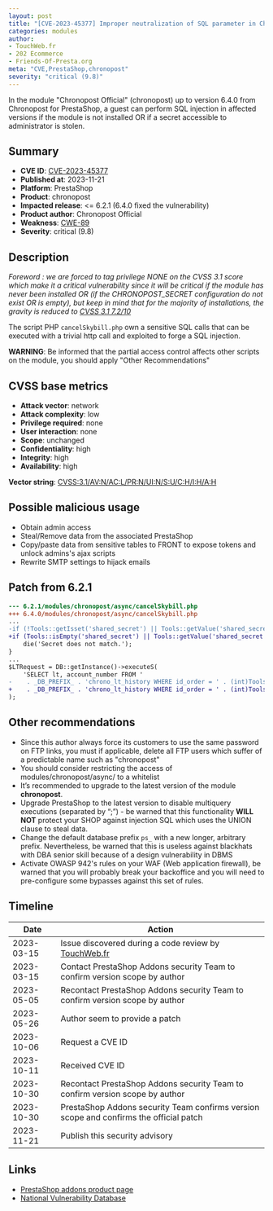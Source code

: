 ```yaml
---
layout: post
title: "[CVE-2023-45377] Improper neutralization of SQL parameter in Chronopost - Chronopost Official module for PrestaShop"
categories: modules
author:
- TouchWeb.fr
- 202 Ecommerce
- Friends-Of-Presta.org
meta: "CVE,PrestaShop,chronopost"
severity: "critical (9.8)"
---
```


In the module "Chronopost Official" (chronopost) up to version 6.4.0 from Chronopost for PrestaShop, a guest can perform SQL injection in affected versions if the module is not installed OR if a secret accessible to administrator is stolen.


## Summary

* **CVE ID**: [CVE-2023-45377](https://cve.mitre.org/cgi-bin/cvename.cgi?name=CVE-2023-45377)
* **Published at**: 2023-11-21
* **Platform**: PrestaShop
* **Product**: chronopost
* **Impacted release**: <= 6.2.1 (6.4.0 fixed the vulnerability)
* **Product author**: Chronopost Official
* **Weakness**: [CWE-89](https://cwe.mitre.org/data/definitions/89.html)
* **Severity**: critical (9.8)

## Description

*Foreword : we are forced to tag privilege NONE on the CVSS 3.1 score which make it a critical vulnerability since it will be critical if the module has never been installed OR (if the CHRONOPOST_SECRET configuration do not exist OR is empty), but keep in mind that for the majority of installations, the gravity is reduced to [CVSS 3.1 7.2/10](https://nvd.nist.gov/vuln-metrics/cvss/v3-calculator?vector=AV:N/AC:L/PR:H/UI:N/S:U/C:H/I:H/A:H)*

The script PHP `cancelSkybill.php` own a sensitive SQL calls that can be executed with a trivial http call and exploited to forge a SQL injection.

**WARNING**: Be informed that the partial access control affects other scripts on the module, you should apply "Other Recommendations"

## CVSS base metrics

* **Attack vector**: network
* **Attack complexity**: low
* **Privilege required**: none
* **User interaction**: none
* **Scope**: unchanged
* **Confidentiality**: high
* **Integrity**: high
* **Availability**: high

**Vector string**: [CVSS:3.1/AV:N/AC:L/PR:N/UI:N/S:U/C:H/I:H/A:H](https://nvd.nist.gov/vuln-metrics/cvss/v3-calculator?vector=AV:N/AC:L/PR:N/UI:N/S:U/C:H/I:H/A:H)

## Possible malicious usage

* Obtain admin access
* Steal/Remove data from the associated PrestaShop
* Copy/paste data from sensitive tables to FRONT to expose tokens and unlock admins's ajax scripts
* Rewrite SMTP settings to hijack emails

## Patch from 6.2.1

```diff
--- 6.2.1/modules/chronopost/async/cancelSkybill.php
+++ 6.4.0/modules/chronopost/async/cancelSkybill.php
...
-if (!Tools::getIsset('shared_secret') || Tools::getValue('shared_secret') != Configuration::get('CHRONOPOST_SECRET')) {
+if (Tools::isEmpty('shared_secret') || Tools::getValue('shared_secret') !== Configuration::get('CHRONOPOST_SECRET')) {
    die('Secret does not match.');
}
...
$LTRequest = DB::getInstance()->executeS(
    'SELECT lt, account_number FROM '
-    . _DB_PREFIX_ . 'chrono_lt_history WHERE id_order = ' . (int)Tools::getValue('id_order') . ' AND `cancelled` IS NULL AND lt = "' . Tools::getValue('skybill') . '"'
+    . _DB_PREFIX_ . 'chrono_lt_history WHERE id_order = ' . (int)Tools::getValue('id_order') . ' AND `cancelled` IS NULL AND lt = "' . pSQL(Tools::getValue('skybill')) . '"'
);

```

## Other recommendations

* Since this author always force its customers to use the same password on FTP links, you must if applicable, delete all FTP users which suffer of a predictable name such as "chronopost"
* You should consider restricting the access of modules/chronopost/async/ to a whitelist
* It’s recommended to upgrade to the latest version of the module **chronopost**.
* Upgrade PrestaShop to the latest version to disable multiquery executions (separated by “;”) - be warned that this functionality **WILL NOT** protect your SHOP against injection SQL which uses the UNION clause to steal data.
* Change the default database prefix `ps_` with a new longer, arbitrary prefix. Nevertheless, be warned that this is useless against blackhats with DBA senior skill because of a design vulnerability in DBMS
* Activate OWASP 942's rules on your WAF (Web application firewall), be warned that you will probably break your backoffice and you will need to pre-configure some bypasses against this set of rules.

## Timeline

| Date | Action |
|--|--|
| 2023-03-15 | Issue discovered during a code review by [TouchWeb.fr](https://www.touchweb.fr) |
| 2023-03-15 | Contact PrestaShop Addons security Team to confirm version scope by author |
| 2023-05-05 | Recontact PrestaShop Addons security Team to confirm version scope by author |
| 2023-05-26 | Author seem to provide a patch |
| 2023-10-06 | Request a CVE ID |
| 2023-10-11 | Received CVE ID |
| 2023-10-30 | Recontact PrestaShop Addons security Team to confirm version scope by author |
| 2023-10-30 | PrestaShop Addons security Team confirms version scope and confirms the official patch |
| 2023-11-21 | Publish this security advisory |

## Links

* [PrestaShop addons product page](https://addons.prestashop.com/fr/transporteurs/19561-chronopost-officiel.html)
* [National Vulnerability Database](https://nvd.nist.gov/vuln/detail/CVE-2023-45377)
